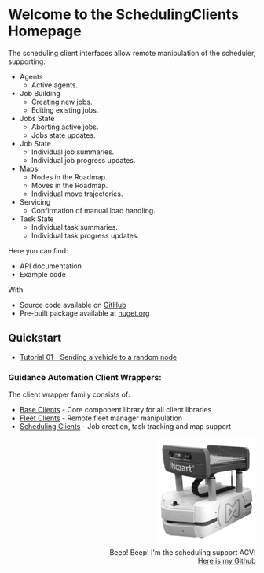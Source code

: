 # Welcome to the **SchedulingClients** Homepage

The scheduling client interfaces allow remote manipulation of the scheduler, supporting:

* Agents
  - Active agents.
* Job Building
  - Creating new jobs.
  - Editing existing jobs.
* Jobs State
  - Aborting active jobs.
  - Jobs state updates.
* Job State
  - Individual job summaries.
  - Individual job progress updates.
* Maps
  - Nodes in the Roadmap.
  - Moves in the Roadmap.
  - Individual move trajectories.
* Servicing
  - Confirmation of manual load handling.
* Task State
  - Individual task summaries.
  - Individual task progress updates.

Here you can find:

- API documentation
- Example code

With

* Source code available on [GitHub](https://github.com/GuidanceAutomation/SchedulingClients)
* Pre-built package available at [nuget.org](https://www.nuget.org/packages/SchedulingClients/)

## Quickstart

* [Tutorial 01 - Sending a vehicle to a random node](articles/Tutorial_01.html)

### Guidance Automation Client Wrappers:

The client wrapper family consists of:

* [Base Clients](https://guidanceautomation.github.io/BaseClients/) - Core component library for all client libraries
* [Fleet Clients](https://guidanceautomation.github.io/FleetClients/) - Remote fleet manager manipulation
* [Scheduling Clients](https://guidanceautomation.github.io/SchedulingClients/) - Job creation, task tracking and map support

<div style="text-align: right">
  <img src="images/incaartBW.png" alt="AGV image" width="200"/>
  <br>
  Beep! Beep! I'm the scheduling support AGV!<br>
  <a href="https://github.com/GuidanceAutomation">Here is my Github</a>
</div>
